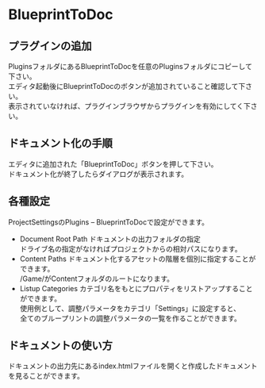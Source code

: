 # BlueprintToDoc
## プラグインの追加
PluginsフォルダにあるBlueprintToDocを任意のPluginsフォルダにコピーして下さい。  
エディタ起動後にBlueprintToDocのボタンが追加されていること確認して下さい。  
表示されていなければ、プラグインブラウザからプラグインを有効にしてく下さい。
## ドキュメント化の手順
エディタに追加された「BlueprintToDoc」ボタンを押して下さい。  
ドキュメント化が終了したらダイアログが表示されます。  
## 各種設定
ProjectSettingsのPlugins – BlueprintToDocで設定ができます。  
- Document Root Path
ドキュメントの出力フォルダの指定  
ドライブ名の指定がなければプロジェクトからの相対パスになります。  
- Content Paths
ドキュメント化するアセットの階層を個別に指定することができます。   
/Game/がContentフォルダのルートになります。  
- Listup Categories
カテゴリ名をもとにプロパティをリストアップすることができます。  
使用例として、調整パラメータをカテゴリ「Settings」に設定すると、  
全てのブループリントの調整パラメータの一覧を作ることができます。  
## ドキュメントの使い方
ドキュメントの出力先にあるindex.htmlファイルを開くと作成したドキュメントを見ることができます。 
